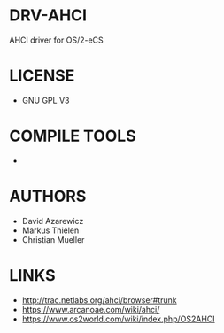 DRV-AHCI
========
AHCI driver for OS/2-eCS

LICENSE
===============
* GNU GPL V3

COMPILE TOOLS
===============
* 
 
AUTHORS
===============
* David Azarewicz
* Markus Thielen
* Christian Mueller

LINKS
===============
* http://trac.netlabs.org/ahci/browser#trunk
* https://www.arcanoae.com/wiki/ahci/
* https://www.os2world.com/wiki/index.php/OS2AHCI

